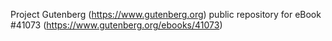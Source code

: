 Project Gutenberg (https://www.gutenberg.org) public repository for eBook #41073 (https://www.gutenberg.org/ebooks/41073)
